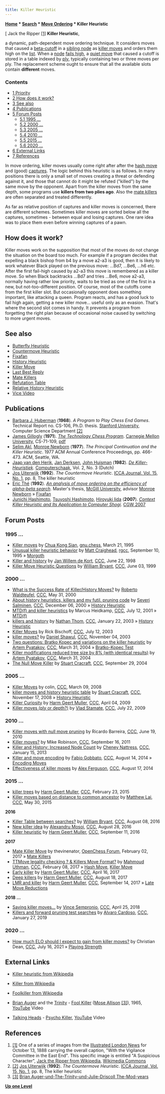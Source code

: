 ```yaml
---
title: Killer Heuristic
---
```

**[Home](Home "Home") \* [Search](Search "Search") \* [Move Ordering](Move_Ordering "Move Ordering") \* Killer Heuristic**



[ Jack the Ripper <a id="cite-note-1" href="#cite-ref-1">[1]</a>
**Killer Heuristic**,  

a dynamic, path-dependent move ordering technique. It considers moves that caused a [beta-cutoff](Beta-Cutoff "Beta-Cutoff") in a [sibling node](Sibling_Node "Sibling Node") as [killer moves](Killer_Move "Killer Move") and orders them high on the [list](Move_List#SearchLists "Move List"). When a [node](Node "Node") [fails high](Fail-High "Fail-High"), a [quiet move](Quiet_Moves "Quiet Moves") that caused a cutoff is stored in a table indexed by [ply](Ply "Ply"), typically containing two or three moves per ply. The replacement scheme ought to ensure that all the available slots contain **different** moves. 



### Contents


* [1 Priority](#priority)
* [2 How does it work?](#how-does-it-work.3f)
* [3 See also](#see-also)
* [4 Publications](#publications)
* [5 Forum Posts](#forum-posts)
	+ [5.1 1995 ...](#1995-...)
	+ [5.2 2000 ...](#2000-...)
	+ [5.3 2005 ...](#2005-...)
	+ [5.4 2010 ...](#2010-...)
	+ [5.5 2015 ...](#2015-...)
	+ [5.6 2020 ...](#2020-...)
* [6 External Links](#external-links)
* [7 References](#references)






In move ordering, killer moves usually come right after after the [hash move](Hash_Move "Hash Move") and (good) [captures](Captures "Captures"). The logic behind this heuristic is as follows. In many positions there is only a small set of moves creating a threat or defending against it, and those that cannot do it might be refuted ("killed") by the same move by the opponent. Apart from the killer moves from the same depth, some programs use **killers from two plies ago**. Also the [mate killers](Mate_Killers "Mate Killers") are often separated and treated differently.


As far as relative position of captures and killer moves is concerned, there are different schemes. Sometimes killer moves are sorted below all the captures, sometimes - between equal and losing captures. One rare idea was to place them even before winning captures of a pawn. 



## How does it work?


Killer moves work on the supposition that most of the moves do not change the situation on the board too much. For example if a program decides that expelling a black bishop from b4 by a move a2-a3 is good, then it is likely to work whatever Black played on the previous move: ...Bd7, ...Be6, ...h6 etc. After the first fail-high caused by a2-a3 this move is remembered as a killer move. So when Black backtracks ...Bd7 and tries ...Be6, move a2-a3, normally having rather low priority, waits to be tried as one of the first in a new, but not-too-different position. Of course, most of the cutoffs come from the first killer slot. But occasionally opponent does something important, like attacking a queen. Program reacts, and has a good luck to fail high again, getting a new killer move... useful only as an evasion. That's where the second slot comes in handy. It prevents a program from forgetting the right plan because of occasional noise caused by switching to more urgent moves.



## See also


* [Butterfly Heuristic](Butterfly_Heuristic "Butterfly Heuristic")
* [Countermove Heuristic](Countermove_Heuristic "Countermove Heuristic")
* [Fixafan](Fixafan "Fixafan")
* [History Heuristic](History_Heuristic "History Heuristic")
* [Killer Move](Killer_Move "Killer Move")
* [Last Best Reply](Last_Best_Reply "Last Best Reply")
* [Mate Killers](Mate_Killers "Mate Killers")
* [Refutation Table](Refutation_Table "Refutation Table")
* [Relative History Heuristic](Relative_History_Heuristic "Relative History Heuristic")
* [Vice Video](Vice#KillHist "Vice")


## Publications


* [Barbara J. Huberman](Barbara_Liskov "Barbara Liskov") (**1968**). *A Program to Play Chess End Games*. Technical Report no. CS-106, Ph.D. thesis. [Stanford University](Stanford_University "Stanford University"), Computer Science Department <a id="cite-note-2" href="#cite-ref-2">[2]</a>
* [James Gillogly](James_Gillogly "James Gillogly") (**1971**). *[The Technology Chess Program](http://oai.dtic.mil/oai/oai?verb=getRecord&metadataPrefix=html&identifier=AD0736043)*. [Carnegie Mellon University](Carnegie_Mellon_University "Carnegie Mellon University"), CS-71-109, [pdf](http://repository.cmu.edu/cgi/viewcontent.cgi?article=2974&context=compsci)
* [Selim Akl](Selim_Akl "Selim Akl"), [Monroe Newborn](Monroe_Newborn "Monroe Newborn") (**1977**). *The Principal Continuation and the Killer Heuristic*. 1977 ACM Annual Conference Proceedings, pp. 466-473. ACM, Seattle, WA.
* [Jaap van den Herik](Jaap_van_den_Herik "Jaap van den Herik"), [Jan Derksen](Jan_Derksen "Jan Derksen"), [John Huisman](John_Huisman "John Huisman") (**1982**). *[De Killer-Heuristiek](https://pure.uvt.nl/portal/en/publications/de-killerheuristiek%28945033e5-8d1f-4339-bb92-e67c79cb33d5%29.html)*. [Computerschaak](Computerschaak "Computerschaak"), Vol. 2, No. 3 (Dutch)
* [Jos Uiterwijk](Jos_Uiterwijk "Jos Uiterwijk") (**1992**). *The Countermove Heuristic*. [ICCA Journal, Vol. 15, No. 1](ICGA_Journal#15_1 "ICGA Journal"), pp. 8, The killer heuristic
* [Eric Thé](Eric_Th%C3%A9 "Eric Thé") (**1992**). *[An analysis of move ordering on the efficiency of alpha-beta search](http://digitool.library.mcgill.ca/R/?func=dbin-jump-full&object_id=56753&local_base=GEN01-MCG02)*. Master's thesis, [McGill University](McGill_University "McGill University"), advisor [Monroe Newborn](Monroe_Newborn "Monroe Newborn") » [Fixafan](Fixafan "Fixafan")
* [Junichi Hashimoto](Junichi_Hashimoto "Junichi Hashimoto"), [Tsuyoshi Hashimoto](Tsuyoshi_Hashimoto "Tsuyoshi Hashimoto"), [Hiroyuki Iida](Hiroyuki_Iida "Hiroyuki Iida") (**2007**). *[Context Killer Heuristic and Its Application to Computer Shogi](https://www.researchgate.net/publication/258121764_Context_Killer_Heuristic_and_Its_Application_to_Computer_Shogi)*. [CGW 2007](CGW_2007 "CGW 2007")


## Forum Posts


### 1995 ...


* [Killer moves](http://groups.google.com/group/gnu.chess/browse_frm/thread/fb62cff6dea1bf09) by [Chua Kong Sian](Chua_Kong_Sian "Chua Kong Sian"), [gnu.chess](GNU_Chess#NewsGroup "GNU Chess"), March 21, 1995
* [Unusual killer heuristic behavior](https://groups.google.com/d/msg/rec.games.chess.computer/jlFU_HW-qSY/z7R0NOjZYOIJ) by [Matt Craighead](Matt_Craighead "Matt Craighead"), [rgcc](Computer_Chess_Forums "Computer Chess Forums"), September 10, 1995 » [Morgoth](Morgoth "Morgoth")
* [Killer and history](https://www.stmintz.com/ccc/index.php?id=21072) by [Jan Willem de Kort](index.php?title=Jan_Willem_de_Kort&action=edit&redlink=1 "Jan Willem de Kort (page does not exist)"), [CCC](CCC "CCC"), June 22, 1998
* [Killer Move Heuristic Questions](https://www.stmintz.com/ccc/index.php?id=54116) by [William Bryant](William_Bryant "William Bryant"), [CCC](CCC "CCC"), June 03, 1999


### 2000 ...


* [What is the Success Rate of Killer/History Moves?](https://www.stmintz.com/ccc/index.php?id=113078) by [Roberto Waldteufel](Roberto_Waldteufel "Roberto Waldteufel"), [CCC](CCC "CCC"), May 31, 2000
* [About history heuristics, killers and my futil. pruning code](https://www.stmintz.com/ccc/index.php?id=143331) by [Severi Salminen](Severi_Salminen "Severi Salminen"), [CCC](CCC "CCC"), December 06, 2000 » [History Heuristic](History_Heuristic "History Heuristic")
* [MTD(f) and killer heuristics](https://www.stmintz.com/ccc/index.php?id=179391) by Marcus Heidkamp, [CCC](CCC "CCC"), July 12, 2001 » [MTD(f)](MTD(f) "MTD(f)")
* [killers and history](https://www.stmintz.com/ccc/index.php?id=278991) by [Nathan Thom](Nathan_Thom "Nathan Thom"), [CCC](CCC "CCC"), January 22, 2003 » [History Heuristic](History_Heuristic "History Heuristic")
* [Killer Moves](https://www.stmintz.com/ccc/index.php?id=306149) by Rick Bischoff, [CCC](CCC "CCC"), July 12, 2003
* [killer moves?](https://www.stmintz.com/ccc/index.php?id=325602) by [Daniel Shawul](Daniel_Shawul "Daniel Shawul"), [CCC](CCC "CCC"), November 04, 2003
* [Two questions: Bratko Kopec and variations on the killer heuristic](https://www.stmintz.com/ccc/index.php?id=357334) by [Artem Pyatakov](Artem_Petakov "Artem Petakov"), [CCC](CCC "CCC"), March 31, 2004 » [Bratko-Kopec Test](Bratko-Kopec_Test "Bratko-Kopec Test")
* [Killer modifications reduced tree size by 8% (with identical results)](https://www.stmintz.com/ccc/index.php?id=357640) by [Artem Pyatakov](Artem_Petakov "Artem Petakov"), [CCC](CCC "CCC"), March 31, 2004
* [The Null Move Killer](https://www.stmintz.com/ccc/index.php?id=389695) by [Stuart Cracraft](Stuart_Cracraft "Stuart Cracraft"), [CCC](CCC "CCC"), September 29, 2004


### 2005 ...


* [Killer Moves](http://www.talkchess.com/forum/viewtopic.php?t=20068) by colin, [CCC](CCC "CCC"), March 09, 2008
* [killer moves and history heuristic table](http://www.talkchess.com/forum/viewtopic.php?t=24920) by [Stuart Cracraft](Stuart_Cracraft "Stuart Cracraft"), [CCC](CCC "CCC"), November 17, 2008 » [History Heuristic](History_Heuristic "History Heuristic")
* [Killer Curiosity](http://www.talkchess.com/forum/viewtopic.php?t=27315) by [Harm Geert Muller](Harm_Geert_Muller "Harm Geert Muller"), [CCC](CCC "CCC"), April 04, 2009
* [Killer moves (ply or depth?)](http://www.talkchess.com/forum/viewtopic.php?t=29077) by [Vlad Stamate](Vlad_Stamate "Vlad Stamate"), [CCC](CCC "CCC"), July 22, 2009


### 2010 ...


* [Killer moves with null move pruning](http://www.talkchess.com/forum/viewtopic.php?t=35045) by Ricardo Barreira, [CCC](CCC "CCC"), June 19, 2010
* [Killer moves?](http://www.talkchess.com/forum/viewtopic.php?t=40423) by Mike Robinson, [CCC](CCC "CCC"), September 16, 2011
* [Killer and History: Increased Node Count](http://www.talkchess.com/forum/viewtopic.php?t=46886) by [Cheney Nattress](index.php?title=Cheney_Nattress&action=edit&redlink=1 "Cheney Nattress (page does not exist)"), [CCC](CCC "CCC"), January 15, 2013
* [Killer and move encoding](http://www.talkchess.com/forum/viewtopic.php?t=53289) by [Fabio Gobbato](Fabio_Gobbato "Fabio Gobbato"), [CCC](CCC "CCC"), August 14, 2014 » [Encoding Moves](Encoding_Moves "Encoding Moves")
* [Effectiveness of killer moves](http://www.talkchess.com/forum/viewtopic.php?t=53317) by [Alex Ferguson](index.php?title=Alex_Ferguson&action=edit&redlink=1 "Alex Ferguson (page does not exist)"), [CCC](CCC "CCC"), August 17, 2014


### 2015 ...


* [killer trees](http://www.talkchess.com/forum/viewtopic.php?t=55438) by [Harm Geert Muller](Harm_Geert_Muller "Harm Geert Muller"), [CCC](CCC "CCC"), February 23, 2015
* [Killer moves based on distance to common ancestor](http://www.talkchess.com/forum/viewtopic.php?t=56540) by [Matthew Lai](Matthew_Lai "Matthew Lai"), [CCC](CCC "CCC"), May 30, 2015


**2016**



* [Killer Table between searches?](http://www.talkchess.com/forum/viewtopic.php?t=61076) by [William Bryant](William_Bryant "William Bryant"), [CCC](CCC "CCC"), August 08, 2016
* [New killer idea](http://www.talkchess.com/forum/viewtopic.php?t=61260) by [Alexandru Mosoi](Alexandru_Mosoi "Alexandru Mosoi"), [CCC](CCC "CCC"), August 28, 2016
* [Killer heuristic](http://www.talkchess.com/forum/viewtopic.php?t=61399) by [Harm Geert Muller](Harm_Geert_Muller "Harm Geert Muller"), [CCC](CCC "CCC"), September 11, 2016


**2017**



* [Mate Killer Move](http://www.open-chess.org/viewtopic.php?f=5&t=3077) by thevinenator, [OpenChess Forum](Computer_Chess_Forums "Computer Chess Forums"), February 02, 2017 » [Mate Killers](Mate_Killers "Mate Killers")
* [TTMove legality checking ? & Killers Move Format?](http://www.talkchess.com/forum/viewtopic.php?t=63090) by [Mahmoud Uthman](index.php?title=Mahmoud_Uthman&action=edit&redlink=1 "Mahmoud Uthman (page does not exist)"), [CCC](CCC "CCC"), February 08, 2017 » [Hash Move](Hash_Move "Hash Move"), [Killer Move](Killer_Move "Killer Move")
* [Early killer](http://www.talkchess.com/forum/viewtopic.php?t=63756) by [Harm Geert Muller](Harm_Geert_Muller "Harm Geert Muller"), [CCC](CCC "CCC"), April 16, 2017
* [Deep killers](http://www.talkchess.com/forum/viewtopic.php?t=64925) by [Harm Geert Muller](Harm_Geert_Muller "Harm Geert Muller"), [CCC](CCC "CCC"), August 18, 2017
* [LMR and killer](http://www.talkchess.com/forum/viewtopic.php?t=65169) by [Harm Geert Muller](Harm_Geert_Muller "Harm Geert Muller"), [CCC](CCC "CCC"), September 14, 2017 » [Late Move Reductions](Late_Move_Reductions "Late Move Reductions")


**2018 ...**



* [Saving killer moves...](http://www.talkchess.com/forum3/viewtopic.php?f=7&t=67224) by [Vince Sempronio](index.php?title=Vince_Sempronio&action=edit&redlink=1 "Vince Sempronio (page does not exist)"), [CCC](CCC "CCC"), April 25, 2018
* [Killers and forward pruning test searches](http://www.talkchess.com/forum3/viewtopic.php?f=7&t=69744) by [Alvaro Cardoso](Alvaro_Cardoso "Alvaro Cardoso"), [CCC](CCC "CCC"), January 27, 2019


### 2020 ...


* [How much ELO should I expect to gain from killer moves?](http://www.talkchess.com/forum3/viewtopic.php?f=7&t=77734) by Christian Dean, [CCC](CCC "CCC"), July 16, 2021 » [Playing Strength](Playing_Strength "Playing Strength")


## External Links


* [Killer heuristic from Wikipedia](https://en.wikipedia.org/wiki/Killer_heuristic)
* [Killer from Wikipedia](https://en.wikipedia.org/wiki/Killer)
* [Foolkiller from Wikipedia](https://en.wikipedia.org/wiki/Foolkiller)
* [Brian Auger](Category:Brian_Auger "Category:Brian Auger") and the [Trinity](https://en.wikipedia.org/wiki/Brian_Auger_and_the_Trinity) - [Fool Killer](https://www.youtube.com/watch?v=QD7buurf5FM) ([Mose Allison](https://en.wikipedia.org/wiki/Mose_Allison) <a id="cite-note-3" href="#cite-ref-3">[3]</a>), 1965, [YouTube](https://en.wikipedia.org/wiki/YouTube) Video


 
* [Talking Heads](https://en.wikipedia.org/wiki/Talking_Heads) - [Psycho Killer](https://en.wikipedia.org/wiki/Psycho_Killer), [YouTube](https://en.wikipedia.org/wiki/YouTube) Video


 
## References


 1. <a id="cite-ref-1" href="#cite-note-1">[1]</a> One of a series of images from the [Illustrated London News](https://en.wikipedia.org/wiki/The_Illustrated_London_News) for October 13, 1888 carrying the overall caption, "With the Vigilance Committee in the East End". This specific image is entitled "A Suspicious Character", [Jack the Ripper from Wikipedia](https://en.wikipedia.org/wiki/Jack_the_Ripper), [Wikimedia Commons](https://en.wikipedia.org/wiki/Wikimedia_Commons) 
2. <a id="cite-ref-2" href="#cite-note-2">[2]</a> [Jos Uiterwijk](Jos_Uiterwijk "Jos Uiterwijk") (**1992**). *The Countermove Heuristic*. [ICCA Journal, Vol. 15, No. 1](ICGA_Journal#15_1 "ICGA Journal"), pp. 8, The killer heuristic
3. <a id="cite-ref-3" href="#cite-note-3">[3]</a> [Brian Auger-und-The-Trinity-und-Julie-Driscoll The-Mod-years](http://www.green-brain-krautrock.de/BRIAN-AUGER-und-THE-TRINITY-und-JULIE-DRISCOLL-The-Mod-years-CD-MadeInGermany_17962.html)

**[Up one Level](Move_Ordering "Move Ordering")**







 
